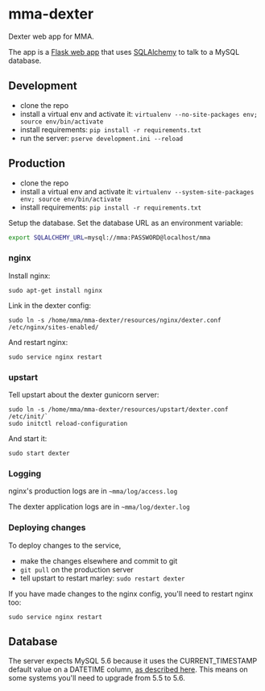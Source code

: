 # mma-dexter

Dexter web app for MMA.

The app is a [Flask web app](http://flask.pocoo.org/) that uses [SQLAlchemy](http://www.sqlalchemy.org/) to talk to a MySQL database.

## Development

* clone the repo
* install a virtual env and activate it: `virtualenv --no-site-packages env; source env/bin/activate`
* install requirements: `pip install -r requirements.txt`
* run the server: `pserve development.ini --reload`

## Production

* clone the repo
* install a virtual env and activate it: `virtualenv --system-site-packages env; source env/bin/activate`
* install requirements: `pip install -r requirements.txt`

Setup the database. Set the database URL as an environment variable:

```bash
export SQLALCHEMY_URL=mysql://mma:PASSWORD@localhost/mma
```

### nginx

Install nginx:

`sudo apt-get install nginx`

Link in the dexter config:

`sudo ln -s /home/mma/mma-dexter/resources/nginx/dexter.conf /etc/nginx/sites-enabled/`

And restart nginx:

`sudo service nginx restart`

### upstart

Tell upstart about the dexter gunicorn server:

```
sudo ln -s /home/mma/mma-dexter/resources/upstart/dexter.conf /etc/init/`
sudo initctl reload-configuration
```

And start it:

``sudo start dexter``

### Logging

nginx's production logs are in ``~mma/log/access.log``

The dexter application logs are in ``~mma/log/dexter.log``

### Deploying changes

To deploy changes to the service,

* make the changes elsewhere and commit to git
* `git pull` on the production server
* tell upstart to restart marley: `sudo restart dexter`

If you have made changes to the nginx config, you'll need to restart nginx too:

`sudo service nginx restart`

## Database

The server expects MySQL 5.6 because it uses the CURRENT_TIMESTAMP default value
on a DATETIME column, [as described here](http://shankargopal.blogspot.com/2013/03/mysql-566-timestamp-columns-and-default.html).
This means on some systems you'll need to upgrade from 5.5 to 5.6.
